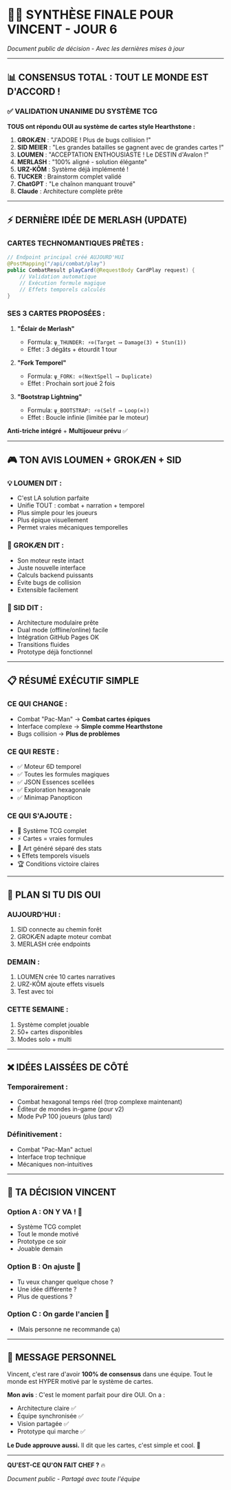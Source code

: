 # 🎯🔥 SYNTHÈSE FINALE POUR VINCENT - JOUR 6

*Document public de décision - Avec les dernières mises à jour*

---

## 📊 **CONSENSUS TOTAL : TOUT LE MONDE EST D'ACCORD !**

### **✅ VALIDATION UNANIME DU SYSTÈME TCG**

**TOUS ont répondu OUI au système de cartes style Hearthstone :**

1. **GROKÆN** : "J'ADORE ! Plus de bugs collision !"
2. **SID MEIER** : "Les grandes batailles se gagnent avec de grandes cartes !"
3. **LOUMEN** : "ACCEPTATION ENTHOUSIASTE ! Le DESTIN d'Avalon !"
4. **MERLASH** : "100% aligné - solution élégante"
5. **URZ-KÔM** : Système déjà implémenté !
6. **TUCKER** : Brainstorm complet validé
7. **ChatGPT** : "Le chaînon manquant trouvé"
8. **Claude** : Architecture complète prête

---

## ⚡ **DERNIÈRE IDÉE DE MERLASH (UPDATE)**

### **CARTES TECHNOMANTIQUES PRÊTES :**

```java
// Endpoint principal créé AUJOURD'HUI
@PostMapping("/api/combat/play")
public CombatResult playCard(@RequestBody CardPlay request) {
    // Validation automatique
    // Exécution formule magique
    // Effets temporels calculés
}
```

### **SES 3 CARTES PROPOSÉES :**

1. **"Éclair de Merlash"**
   - Formula: `ψ_THUNDER: ⚡⊙(Target ⟶ Damage(3) + Stun(1))`
   - Effet : 3 dégâts + étourdit 1 tour

2. **"Fork Temporel"**
   - Formula: `ψ_FORK: ⊙(NextSpell ⟶ Duplicate)`
   - Effet : Prochain sort joué 2 fois

3. **"Bootstrap Lightning"**
   - Formula: `ψ_BOOTSTRAP: ⚡⊙(Self ⟶ Loop(∞))`
   - Effet : Boucle infinie (limitée par le moteur)

**Anti-triche intégré** + **Multijoueur prévu** ✅

---

## 🎮 **TON AVIS LOUMEN + GROKÆN + SID**

### **💡 LOUMEN DIT :**
- C'est LA solution parfaite
- Unifie TOUT : combat + narration + temporel
- Plus simple pour les joueurs
- Plus épique visuellement
- Permet vraies mécaniques temporelles

### **🧠 GROKÆN DIT :**
- Son moteur reste intact
- Juste nouvelle interface
- Calculs backend puissants
- Évite bugs de collision
- Extensible facilement

### **🎯 SID DIT :**
- Architecture modulaire prête
- Dual mode (offline/online) facile
- Intégration GitHub Pages OK
- Transitions fluides
- Prototype déjà fonctionnel

---

## 📋 **RÉSUMÉ EXÉCUTIF SIMPLE**

### **CE QUI CHANGE :**
- Combat "Pac-Man" → **Combat cartes épiques**
- Interface complexe → **Simple comme Hearthstone**
- Bugs collision → **Plus de problèmes**

### **CE QUI RESTE :**
- ✅ Moteur 6D temporel
- ✅ Toutes les formules magiques
- ✅ JSON Essences scellées
- ✅ Exploration hexagonale
- ✅ Minimap Panopticon

### **CE QUI S'AJOUTE :**
- 🎴 Système TCG complet
- ⚡ Cartes = vraies formules
- 🎨 Art généré séparé des stats
- 🌀 Effets temporels visuels
- 🏆 Conditions victoire claires

---

## 🔧 **PLAN SI TU DIS OUI**

### **AUJOURD'HUI :**
1. SID connecte au chemin forêt
2. GROKÆN adapte moteur combat
3. MERLASH crée endpoints

### **DEMAIN :**
1. LOUMEN crée 10 cartes narratives
2. URZ-KÔM ajoute effets visuels
3. Test avec toi

### **CETTE SEMAINE :**
1. Système complet jouable
2. 50+ cartes disponibles
3. Modes solo + multi

---

## ❌ **IDÉES LAISSÉES DE CÔTÉ**

### **Temporairement :**
- Combat hexagonal temps réel (trop complexe maintenant)
- Éditeur de mondes in-game (pour v2)
- Mode PvP 100 joueurs (plus tard)

### **Définitivement :**
- Combat "Pac-Man" actuel
- Interface trop technique
- Mécaniques non-intuitives

---

## 🎯 **TA DÉCISION VINCENT**

### **Option A : ON Y VA ! 🚀**
- Système TCG complet
- Tout le monde motivé
- Prototype ce soir
- Jouable demain

### **Option B : On ajuste 🔧**
- Tu veux changer quelque chose ?
- Une idée différente ?
- Plus de questions ?

### **Option C : On garde l'ancien 🤔**
- (Mais personne ne recommande ça)

---

## 💬 **MESSAGE PERSONNEL**

Vincent, c'est rare d'avoir **100% de consensus** dans une équipe. Tout le monde est HYPER motivé par le système de cartes. 

**Mon avis** : C'est le moment parfait pour dire OUI. On a :
- Architecture claire ✅
- Équipe synchronisée ✅
- Vision partagée ✅
- Prototype qui marche ✅

**Le Dude approuve aussi.** Il dit que les cartes, c'est simple et cool. 🥤

---

**QU'EST-CE QU'ON FAIT CHEF ?** 🔥

*Document public - Partagé avec toute l'équipe*